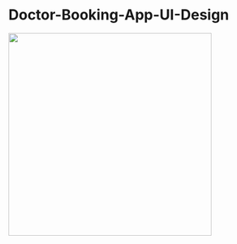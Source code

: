 # Doctor-Booking-App-UI-Design

<img src="https://user-images.githubusercontent.com/96940619/221490615-b8f6177c-625e-4e4b-a5df-c94007b53606.jpg" width="400" height="400">

